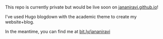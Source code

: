 This repo is currently private but would be live soon on [jananiravi.github.io](https://jananiravi.github.io/)!

I've used Hugo blogdown with the academic theme to create my website+blog.

In the meantime, you can find me at [bit.ly/jananiravi](https://bit.ly/jananiravi)
